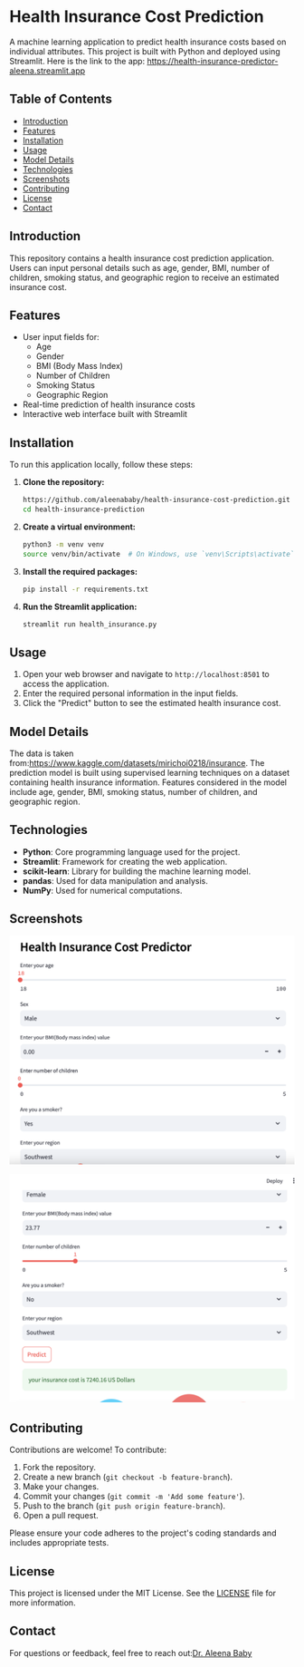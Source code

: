 # Health Insurance Cost Prediction

A machine learning application to predict health insurance costs based on individual attributes. This project is built with Python and deployed using Streamlit. Here is the link to the app: https://health-insurance-predictor-aleena.streamlit.app

## Table of Contents
- [Introduction](#introduction)
- [Features](#features)
- [Installation](#installation)
- [Usage](#usage)
- [Model Details](#model-details)
- [Technologies](#technologies)
- [Screenshots](#screenshots)
- [Contributing](#contributing)
- [License](#license)
- [Contact](#contact)

## Introduction
This repository contains a health insurance cost prediction application. Users can input personal details such as age, gender, BMI, number of children, smoking status, and geographic region to receive an estimated insurance cost.

## Features
- User input fields for:
  - Age
  - Gender
  - BMI (Body Mass Index)
  - Number of Children
  - Smoking Status
  - Geographic Region
- Real-time prediction of health insurance costs
- Interactive web interface built with Streamlit

## Installation
To run this application locally, follow these steps:

1. **Clone the repository:**
   ```bash
   https://github.com/aleenababy/health-insurance-cost-prediction.git
   cd health-insurance-prediction
   ```

2. **Create a virtual environment:**
   ```bash
   python3 -m venv venv
   source venv/bin/activate  # On Windows, use `venv\Scripts\activate`
   ```

3. **Install the required packages:**
   ```bash
   pip install -r requirements.txt
   ```

4. **Run the Streamlit application:**
   ```bash
   streamlit run health_insurance.py
   ```

## Usage
1. Open your web browser and navigate to `http://localhost:8501` to access the application.
2. Enter the required personal information in the input fields.
3. Click the "Predict" button to see the estimated health insurance cost.

## Model Details
The data is taken from:https://www.kaggle.com/datasets/mirichoi0218/insurance. The prediction model is built using supervised learning techniques on a dataset containing health insurance information. Features considered in the model include age, gender, BMI, smoking status, number of children, and geographic region.

## Technologies
- **Python**: Core programming language used for the project.
- **Streamlit**: Framework for creating the web application.
- **scikit-learn**: Library for building the machine learning model.
- **pandas**: Used for data manipulation and analysis.
- **NumPy**: Used for numerical computations.

## Screenshots
![Home Page](home_prediction_health_insurance.png)

![Prediction Result](prediction.png)


## Contributing
Contributions are welcome! To contribute:

1. Fork the repository.
2. Create a new branch (`git checkout -b feature-branch`).
3. Make your changes.
4. Commit your changes (`git commit -m 'Add some feature'`).
5. Push to the branch (`git push origin feature-branch`).
6. Open a pull request.

Please ensure your code adheres to the project's coding standards and includes appropriate tests.

## License
This project is licensed under the MIT License. See the [LICENSE](LICENSE) file for more information.

## Contact
For questions or feedback, feel free to reach out:[Dr. Aleena Baby](mailto:aleenababy839@gmail.com)
